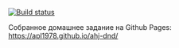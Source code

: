 [![Build status](https://ci.appveyor.com/api/projects/status/9my8mwr52qvoram7?svg=true)](https://ci.appveyor.com/project/apl1978/ahj-dnd)

Собранное домашнее задание на Github Pages: https://apl1978.github.io/ahj-dnd/